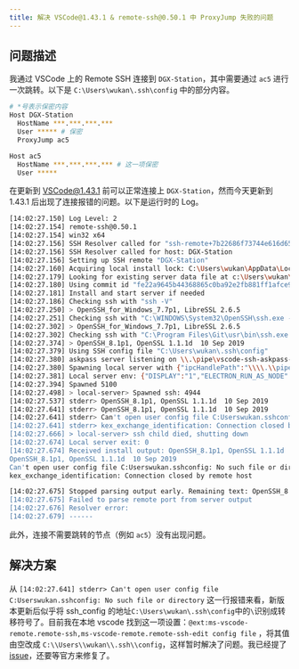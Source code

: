 ```yaml
---
title: 解决 VSCode@1.43.1 & remote-ssh@0.50.1 中 ProxyJump 失败的问题
---
```


## 问题描述

我通过 VSCode 上的 Remote SSH 连接到 `DGX-Station`，其中需要通过 `ac5` 进行一次跳转。以下是 `C:\Users\wukan\.ssh\config` 中的部分内容。

```bash
# *号表示保密内容
Host DGX-Station
  HostName ***.***.***.***
  User ***** # 保密
  ProxyJump ac5

Host ac5
  HostName ***.***.***.*** # 这一项保密
  User *****
```

在更新到 VSCode@1.43.1 前可以正常连接上 `DGX-Station`，然而今天更新到 1.43.1 后出现了连接报错的问题。以下是运行时的 Log。

```bash
[14:02:27.150] Log Level: 2
[14:02:27.154] remote-ssh@0.50.1
[14:02:27.154] win32 x64
[14:02:27.156] SSH Resolver called for "ssh-remote+7b22686f73744e616d65223a224447582d53746174696f6e227d", attempt 1
[14:02:27.156] SSH Resolver called for host: DGX-Station
[14:02:27.156] Setting up SSH remote "DGX-Station"
[14:02:27.160] Acquiring local install lock: C:\Users\wukan\AppData\Local\Temp\vscode-remote-ssh-DGX-Station-install.lock
[14:02:27.179] Looking for existing server data file at c:\Users\wukan\AppData\Roaming\Code\User\globalStorage\ms-vscode-remote.remote-ssh\vscode-ssh-host-DGX-Station-fe22a9645b44368865c0ba92e2fb881ff1afce94-0.50.1\data.json
[14:02:27.180] Using commit id "fe22a9645b44368865c0ba92e2fb881ff1afce94" and quality "stable" for server
[14:02:27.181] Install and start server if needed
[14:02:27.186] Checking ssh with "ssh -V"
[14:02:27.250] > OpenSSH_for_Windows_7.7p1, LibreSSL 2.6.5
[14:02:27.251] Checking ssh with "C:\WINDOWS\System32\OpenSSH\ssh.exe -V"
[14:02:27.302] > OpenSSH_for_Windows_7.7p1, LibreSSL 2.6.5
[14:02:27.302] Checking ssh with "C:\Program Files\Git\usr\bin\ssh.exe -V"
[14:02:27.374] > OpenSSH_8.1p1, OpenSSL 1.1.1d  10 Sep 2019
[14:02:27.379] Using SSH config file "C:\Users\wukan\.ssh\config"
[14:02:27.380] askpass server listening on \\.\pipe\vscode-ssh-askpass-c2d72e421fd1baa25cc036ea7fad59f23912723a-sock
[14:02:27.380] Spawning local server with {"ipcHandlePath":"\\\\.\\pipe\\vscode-ssh-askpass-367cfd2f8fd33a776e6b45cdd71c9c6a40bdabde-sock","sshCommand":"C:\\Program Files\\Git\\usr\\bin\\ssh.exe","sshArgs":["-v","-T","-D","2869","-F","C:\\Users\\wukan\\.ssh\\config","DGX-Station"],"dataFilePath":"c:\\Users\\wukan\\AppData\\Roaming\\Code\\User\\globalStorage\\ms-vscode-remote.remote-ssh\\vscode-ssh-host-DGX-Station-fe22a9645b44368865c0ba92e2fb881ff1afce94-0.50.1\\data.json"}
[14:02:27.381] Local server env: {"DISPLAY":"1","ELECTRON_RUN_AS_NODE":"1","SSH_ASKPASS":"c:\\Users\\wukan\\.vscode\\extensions\\ms-vscode-remote.remote-ssh-0.50.1\\out\\local-server\\askpass.bat","VSCODE_SSH_ASKPASS_NODE":"C:\\Users\\wukan\\AppData\\Local\\Programs\\Microsoft VS Code\\Code.exe","VSCODE_SSH_ASKPASS_MAIN":"c:\\Users\\wukan\\.vscode\\extensions\\ms-vscode-remote.remote-ssh-0.50.1\\out\\askpass-main.js","VSCODE_SSH_ASKPASS_HANDLE":"\\\\.\\pipe\\vscode-ssh-askpass-c2d72e421fd1baa25cc036ea7fad59f23912723a-sock"}
[14:02:27.394] Spawned 5100
[14:02:27.498] > local-server> Spawned ssh: 4944
[14:02:27.537] stderr> OpenSSH_8.1p1, OpenSSL 1.1.1d  10 Sep 2019
[14:02:27.641] stderr> OpenSSH_8.1p1, OpenSSL 1.1.1d  10 Sep 2019
[14:02:27.641] stderr> Can't open user config file C:Userswukan.sshconfig: No such file or directory
[14:02:27.641] stderr> kex_exchange_identification: Connection closed by remote host
[14:02:27.666] > local-server> ssh child died, shutting down
[14:02:27.674] Local server exit: 0
[14:02:27.674] Received install output: OpenSSH_8.1p1, OpenSSL 1.1.1d  10 Sep 2019
OpenSSH_8.1p1, OpenSSL 1.1.1d  10 Sep 2019
Can't open user config file C:Userswukan.sshconfig: No such file or directory
kex_exchange_identification: Connection closed by remote host

[14:02:27.675] Stopped parsing output early. Remaining text: OpenSSH_8.1p1, OpenSSL 1.1.1d  10 Sep 2019OpenSSH_8.1p1, OpenSSL 1.1.1d  10 Sep 2019Can't open user config file C:Userswukan.sshconfig: No such file or directorykex_exchange_identification: Connection closed by remote host
[14:02:27.675] Failed to parse remote port from server output
[14:02:27.676] Resolver error:
[14:02:27.679] ------
```

此外，连接不需要跳转的节点（例如 `ac5`）没有出现问题。

## 解决方案

从 `[14:02:27.641] stderr> Can't open user config file C:Userswukan.sshconfig: No such file or directory` 这一行报错来看，新版本更新后似乎将 ssh_config 的地址`C:\Users\wukan\.ssh\config`中的`\`识别成转移符号了。目前我在本地 vscode 找到这一项设置：`@ext:ms-vscode-remote.remote-ssh,ms-vscode-remote.remote-ssh-edit config file` ，将其值由空改成 `C:\\Users\\wukan\\.ssh\\config`，这样暂时解决了问题。我已经提了 [issue](https://github.com/microsoft/vscode-remote-release/issues/2588)，还要等官方来修复了。
